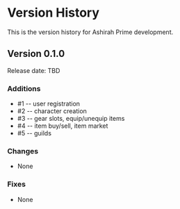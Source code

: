 # Version History

This is the version history for Ashirah Prime development.


## Version 0.1.0

Release date: TBD

### Additions

* #1 -- user registration
* #2 -- character creation
* #3 -- gear slots, equip/unequip items
* #4 -- item buy/sell, item market
* #5 -- guilds

### Changes

* None

### Fixes

* None
